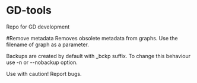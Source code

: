 # GD-tools
Repo for GD development

#Remove metadata
Removes obsolete metadata from graphs. Use the filename of graph as a parameter.

Backups are created by default with _bckp suffix.
To change this behaviour use -n or --nobackup option.

Use with caution! Report bugs.
